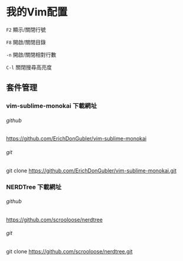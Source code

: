 # 我的Vim配置

`F2` 顯示/關閉行號

`F8` 開啟/關閉目錄

`-n` 開啟/關閉相對行數

`C-l` 關閉搜尋高亮度


## 套件管理

### vim-sublime-monokai 下載網址
###### github
https://github.com/ErichDonGubler/vim-sublime-monokai
###### git
git clone https://github.com/ErichDonGubler/vim-sublime-monokai.git
### NERDTree 下載網址
###### github
https://github.com/scrooloose/nerdtree
###### git
git clone https://github.com/scrooloose/nerdtree.git
